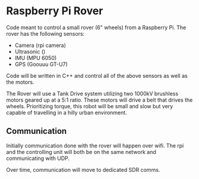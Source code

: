 # Raspberry Pi Rover

Code meant to control a small rover (6" wheels) from a Raspberry Pi. The rover has the following sensors:

- Camera (rpi camera)
- Ultrasonic ()
- IMU (MPU 6050)
- GPS (Goouuu GT-U7)

Code will be written in C++ and control all of the above sensors as well as the motors. 

The Rover will use a Tank Drive system utilizing two 1000kV brushless motors geared up at a 5:1 ratio. These motors will drive a belt that drives the wheels. Prioritizing torque, this robot will be small and slow but very capable of travelling in a hilly urban environment. 

## Communication

Initially communication done with the rover will happen over wifi. The rpi and the controlling unit will both be on the same network and communicating with UDP. 

Over time, communication will move to dedicated SDR comms. 